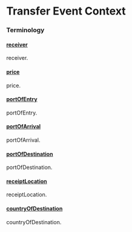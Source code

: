 # Transfer Event Context <a name="TransferEventCredential"></a>

### Terminology

<h4 id="receiver"><a href="#receiver">receiver</a></h4>

receiver. 

<h4 id="price"><a href="#price">price</a></h4>

price. 

<h4 id="portOfEntry"><a href="#portOfEntry">portOfEntry</a></h4>

portOfEntry. 

<h4 id="portOfArrival"><a href="#portOfArrival">portOfArrival</a></h4>

portOfArrival. 

<h4 id="portOfDestination"><a href="#portOfDestination">portOfDestination</a></h4>

portOfDestination. 

<h4 id="receiptLocation"><a href="#receiptLocation">receiptLocation</a></h4>

receiptLocation. 

<h4 id="countryOfDestination"><a href="#countryOfDestination">countryOfDestination</a></h4>

countryOfDestination. 